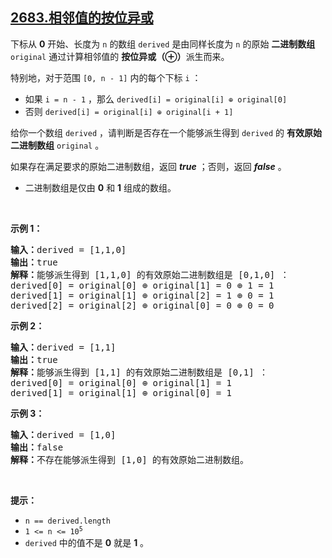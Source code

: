 ## [2683.相邻值的按位异或](https://leetcode.cn/problems/neighboring-bitwise-xor/)
<p>下标从 <strong>0</strong> 开始、长度为 <code>n</code> 的数组 <code>derived</code> 是由同样长度为 <code>n</code> 的原始 <strong>二进制数组</strong> <code>original</code> 通过计算相邻值的 <strong>按位异或（⊕）</strong>派生而来。</p>

<p>特别地，对于范围&nbsp;<code>[0, n - 1]</code> 内的每个下标 <code>i</code> ：</p>

<ul>
	<li>如果 <code>i = n - 1</code> ，那么 <code>derived[i] = original[i] ⊕ original[0]</code></li>
	<li>否则 <code>derived[i] = original[i] ⊕ original[i + 1]</code></li>
</ul>

<p>给你一个数组 <code>derived</code> ，请判断是否存在一个能够派生得到 <code>derived</code> 的 <strong>有效原始二进制数组</strong> <code>original</code> 。</p>

<p>如果存在满足要求的原始二进制数组，返回 <em><strong>true</strong> </em>；否则，返回<em> <strong>false</strong> </em>。</p>

<ul>
	<li>二进制数组是仅由 <strong>0</strong> 和 <strong>1</strong> 组成的数组。</li>
</ul>

<p>&nbsp;</p>

<p><strong>示例 1：</strong></p>

<pre><strong>输入：</strong>derived = [1,1,0]
<strong>输出：</strong>true
<strong>解释：</strong>能够派生得到 [1,1,0] 的有效原始二进制数组是 [0,1,0] ：
derived[0] = original[0] ⊕ original[1] = 0 ⊕ 1 = 1 
derived[1] = original[1] ⊕ original[2] = 1 ⊕ 0 = 1
derived[2] = original[2] ⊕ original[0] = 0 ⊕ 0 = 0
</pre>

<p><strong>示例 2：</strong></p>

<pre><strong>输入：</strong>derived = [1,1]
<strong>输出：</strong>true
<strong>解释：</strong>能够派生得到 [1,1] 的有效原始二进制数组是 [0,1] ：
derived[0] = original[0] ⊕ original[1] = 1
derived[1] = original[1] ⊕ original[0] = 1
</pre>

<p><strong>示例 3：</strong></p>

<pre><strong>输入：</strong>derived = [1,0]
<strong>输出：</strong>false
<strong>解释：</strong>不存在能够派生得到 [1,0] 的有效原始二进制数组。
</pre>

<p>&nbsp;</p>

<p><strong>提示：</strong></p>

<ul>
	<li><code>n == derived.length</code></li>
	<li><code>1 &lt;= n&nbsp;&lt;= 10<sup>5</sup></code></li>
	<li><code>derived</code> 中的值不是 <strong>0</strong> 就是 <strong>1</strong> 。</li>
</ul>
